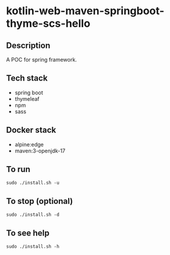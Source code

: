 # kotlin-web-maven-springboot-thyme-scs-hello

## Description
A POC for spring framework.

## Tech stack
- spring boot
- thymeleaf
- npm
- sass

## Docker stack
- alpine:edge
- maven:3-openjdk-17

## To run
`sudo ./install.sh -u`

## To stop (optional)
`sudo ./install.sh -d`

## To see help
`sudo ./install.sh -h`